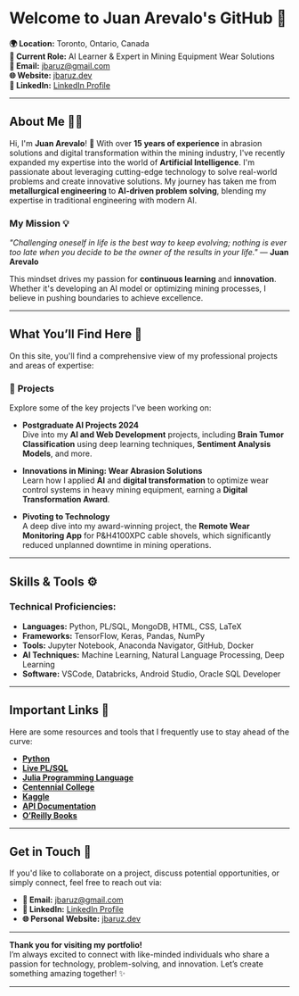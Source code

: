 # Welcome to Juan Arevalo's GitHub 🚀

**🌍 Location:** Toronto, Ontario, Canada  
**💼 Current Role:** AI Learner & Expert in Mining Equipment Wear Solutions  
**📧 Email:** [jbaruz@gmail.com](mailto:jbaruz@gmail.com)  
**🌐 Website:** [jbaruz.dev](https://jbaruz.dev)  
**📱 LinkedIn:** [LinkedIn Profile](https://www.linkedin.com/in/jbaruz)

---

## About Me 👨‍💻

Hi, I'm **Juan Arevalo**! 👋 With over **15 years of experience** in abrasion solutions and digital transformation within the mining industry, I've recently expanded my expertise into the world of **Artificial Intelligence**. I'm passionate about leveraging cutting-edge technology to solve real-world problems and create innovative solutions. My journey has taken me from **metallurgical engineering** to **AI-driven problem solving**, blending my expertise in traditional engineering with modern AI.

### My Mission 💡

_"Challenging oneself in life is the best way to keep evolving; nothing is ever too late when you decide to be the owner of the results in your life."_ — **Juan Arevalo**

This mindset drives my passion for **continuous learning** and **innovation**. Whether it's developing an AI model or optimizing mining processes, I believe in pushing boundaries to achieve excellence.

---

## What You’ll Find Here 👀

On this site, you'll find a comprehensive view of my professional projects and areas of expertise:

### 🚀 **Projects**  
Explore some of the key projects I've been working on:

- **Postgraduate AI Projects 2024**  
  Dive into my **AI and Web Development** projects, including **Brain Tumor Classification** using deep learning techniques, **Sentiment Analysis Models**, and more.
  
- **Innovations in Mining: Wear Abrasion Solutions**  
  Learn how I applied **AI** and **digital transformation** to optimize wear control systems in heavy mining equipment, earning a **Digital Transformation Award**.

- **Pivoting to Technology**  
  A deep dive into my award-winning project, the **Remote Wear Monitoring App** for P&H4100XPC cable shovels, which significantly reduced unplanned downtime in mining operations.

---

## Skills & Tools ⚙️

### **Technical Proficiencies:**

- **Languages:** Python, PL/SQL, MongoDB, HTML, CSS, LaTeX  
- **Frameworks:** TensorFlow, Keras, Pandas, NumPy  
- **Tools:** Jupyter Notebook, Anaconda Navigator, GitHub, Docker  
- **AI Techniques:** Machine Learning, Natural Language Processing, Deep Learning  
- **Software:** VSCode, Databricks, Android Studio, Oracle SQL Developer

---

## Important Links 🔗

Here are some resources and tools that I frequently use to stay ahead of the curve:

- **[Python](https://www.python.org)**  
- **[Live PL/SQL](https://plsql-live.com)**  
- **[Julia Programming Language](https://julialang.org)**  
- **[Centennial College](https://www.centennialcollege.ca)**  
- **[Kaggle](https://www.kaggle.com)**  
- **[API Documentation](https://apidoc.com)**  
- **[O’Reilly Books](https://www.oreilly.com)**

---

## Get in Touch 🤝

If you'd like to collaborate on a project, discuss potential opportunities, or simply connect, feel free to reach out via:

- **📧 Email:** [jbaruz@gmail.com](mailto:jbaruz@gmail.com)
- **🔗 LinkedIn:** [LinkedIn Profile](https://www.linkedin.com/in/jbaruz)  
- **🌐 Personal Website:** [jbaruz.dev](https://jbaruz.dev)

---

**Thank you for visiting my portfolio!**  
I’m always excited to connect with like-minded individuals who share a passion for technology, problem-solving, and innovation. Let’s create something amazing together! ✨

---

